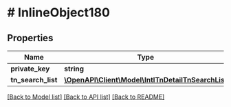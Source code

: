 # # InlineObject180

## Properties

Name | Type | Description | Notes
------------ | ------------- | ------------- | -------------
**private_key** | **string** |  | [optional]
**tn_search_list** | [**\OpenAPI\Client\Model\IntlTnDetailTnSearchList**](IntlTnDetailTnSearchList.md) |  | [optional]

[[Back to Model list]](../../README.md#models) [[Back to API list]](../../README.md#endpoints) [[Back to README]](../../README.md)
